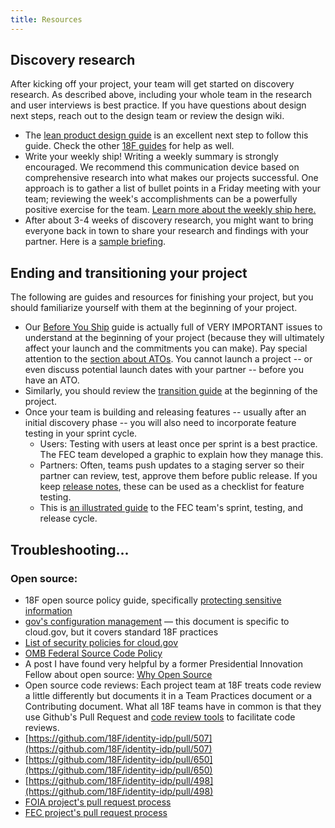```yaml
---
title: Resources
---
```

## Discovery research
After kicking off your project, your team will get started on discovery research. As described above, including your whole team in the research and user interviews is best practice. If you have questions about design next steps, reach out to the design team or review the design wiki.
- The [lean product design guide](https://lean-product-design.18f.gov/) is an excellent next step to follow this guide. Check the other [18F guides](https://guides.18f.gov/) for help as well.
- Write your weekly ship! Writing a weekly summary is strongly encouraged. We recommend this communication device based on comprehensive research into what makes our projects successful. One approach is to gather a list of bullet points in a Friday meeting with your team; reviewing the week's accomplishments can be a powerfully positive exercise for the team. [Learn more about the weekly ship here.](https://gsa-tts.slack.com/files/mcata/F4S931TV3/Weekly_Ship_Origin_Story)
- After about 3-4 weeks of discovery research, you might want to bring everyone back in town to share your research and findings with your partner. Here is a [sample briefing](https://docs.google.com/presentation/d/13oA2asT5taAUHHX2tmXV0IteeEv4bj_2Jb52kBCJc0o/edit#slide=id.g167459c3ce_0_198).

## Ending and transitioning your project
The following are guides and resources for finishing your project, but you should familiarize yourself with them at the beginning of your project.
- Our [Before You Ship](https://pages.18f.gov/before-you-ship) guide is actually full of VERY IMPORTANT issues to understand at the beginning of your project (because they will ultimately affect your launch and the commitments you can make). Pay special attention to the [section about ATOs](https://pages.18f.gov/before-you-ship/ato/). You cannot launch a project -- or even discuss potential launch dates with your partner -- before you have an ATO.
- Similarly, you should review the [transition guide](https://docs.google.com/document/d/1na5DwG7GVBFh14C8lTK3cK-_j982hmZhtKpRUh4AcHE/edit#) at the beginning of the project.
- Once your team is building and releasing features -- usually after an initial discovery phase -- you will also need to incorporate feature testing in your sprint cycle.
  - Users: Testing with users at least once per sprint is a best practice. The FEC team developed a graphic to explain how they manage this.
  - Partners: Often, teams push updates to a staging server so their partner can review, test, approve them before public release. If you keep [release notes](https://18f.gsa.gov/2017/01/17/life-changing-magic-writing-release-notes/), these can be used as a checklist for feature testing.
  - This is [an illustrated guide](https://github.com/18F/fec-testing/blob/master/FEC-testing-process.png) to the FEC team's sprint, testing, and release cycle.

## Troubleshooting...

### Open source:

- 18F open source policy guide, specifically [protecting sensitive information](https://github.com/18F/open-source-policy/blob/master/practice.md#protecting-sensitive-information)
- [gov's configuration management](https://cloud.gov/docs/ops/configuration-management/) — this document is specific to cloud.gov, but it covers standard 18F practices
- [List of security policies for cloud.gov](https://github.com/18F/cg-product/blob/master/OnboardingChecklist.md#required-items-for-all-team-members)
- [OMB Federal Source Code Policy](https://sourcecode.cio.gov/)
- A post I have found very helpful by a former Presidential Innovation Fellow about open source: [Why Open Source](https://ben.balter.com/2015/11/23/why-open-source/)
- Open source code reviews: Each project team at 18F treats code review a little differently but documents it in a Team Practices document or a Contributing document. What all 18F teams have in common is that they use Github's Pull Request and [code review tools](https://help.github.com/articles/about-pull-request-reviews/) to facilitate code reviews.
 - [https://github.com/18F/identity-idp/pull/507](https://github.com/18F/identity-idp/pull/507)
 - [https://github.com/18F/identity-idp/pull/650](https://github.com/18F/identity-idp/pull/650)
 - [https://github.com/18F/identity-idp/pull/498](https://github.com/18F/identity-idp/pull/498)
 - [FOIA project's pull request process](https://github.com/18F/foia-recommendations/blob/master/team-practices.md#pull-requests)
 - [FEC project's pull request process](https://github.com/18F/openFEC/blob/develop/CONTRIBUTING.md#pull-requests)
